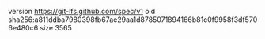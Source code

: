 version https://git-lfs.github.com/spec/v1
oid sha256:a811ddba7980398fb67ae29aa1d8785071894166b81c0f9958f3df5706e480c6
size 3565
